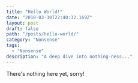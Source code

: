 ```yaml
---
title: "Hello World!"
date: "2018-03-30T22:40:32.169Z"
layout: post
draft: false
path: "/posts/hello-world/"
category: "Nonsense"
tags:
  - "Nonsense"
description: "A deep dive into nothing-ness..."
---
```


There's nothing here yet, sorry!
